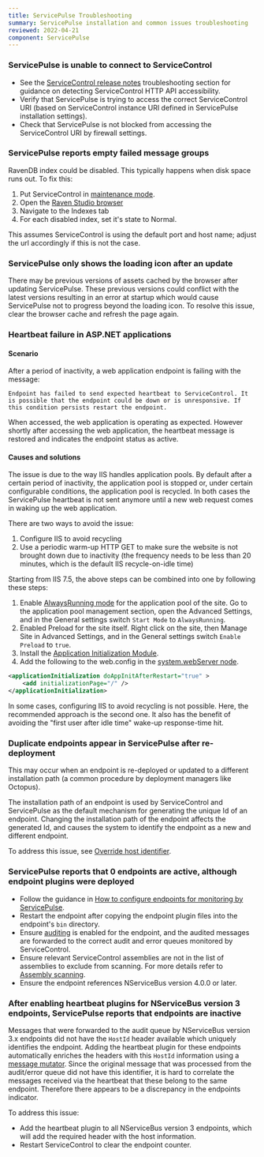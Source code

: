 ```yaml
---
title: ServicePulse Troubleshooting
summary: ServicePulse installation and common issues troubleshooting
reviewed: 2022-04-21
component: ServicePulse
---
```



### ServicePulse is unable to connect to ServiceControl

 * See the [ServiceControl release notes](https://github.com/Particular/ServiceControl/releases/) troubleshooting section for guidance on detecting ServiceControl HTTP API accessibility.
 * Verify that ServicePulse is trying to access the correct ServiceControl URI (based on ServiceControl instance URI defined in ServicePulse installation settings).
 * Check that ServicePulse is not blocked from accessing the ServiceControl URI by firewall settings.

### ServicePulse reports empty failed message groups

RavenDB index could be disabled. This typically happens when disk space runs out. To fix this:

 1. Put ServiceControl in [maintenance mode](/servicecontrol/maintenance-mode.md).
 1. Open the [Raven Studio browser](http://localhost:33334/studio/index.html#databases/documents?&database=%3Csystem%3E)
 1. Navigate to the Indexes tab
 1. For each disabled index, set it's state to Normal.
 
This assumes ServiceControl is using the default port and host name; adjust the url accordingly if this is not the case.

### ServicePulse only shows the loading icon after an update

There may be previous versions of assets cached by the browser after updating ServicePulse. These previous versions could conflict with the latest versions resulting in an error at startup which would cause ServicePulse not to progress beyond the loading icon. To resolve this issue, clear the browser cache and refresh the page again.

### Heartbeat failure in ASP.NET applications

#### Scenario

After a period of inactivity, a web application endpoint is failing with the message:

```
Endpoint has failed to send expected heartbeat to ServiceControl. It is possible that the endpoint could be down or is unresponsive. If this condition persists restart the endpoint.
```

When accessed, the web application is operating as expected. However shortly after accessing the web application, the heartbeat message is restored and indicates the endpoint status as active.


#### Causes and solutions

The issue is due to the way IIS handles application pools. By default after a certain period of inactivity, the application pool is stopped or, under certain configurable conditions, the application pool is recycled. In both cases the ServicePulse heartbeat is not sent anymore until a new web request comes in waking up the web application.

There are two ways to avoid the issue:

 1. Configure IIS to avoid recycling
 1. Use a periodic warm-up HTTP GET to make sure the website is not brought down due to inactivity (the frequency needs to be less than 20 minutes, which is the default IIS recycle-on-idle time)

Starting from IIS 7.5, the above steps can be combined into one by following these steps:

 1. Enable [AlwaysRunning mode](https://msdn.microsoft.com/en-us/library/ee677285.aspx) for the application pool of the site. Go to the application pool management section, open the Advanced Settings, and in the General settings switch `Start Mode` to `AlwaysRunning`.
 1. Enabled Preload for the site itself. Right click on the site, then Manage Site in Advanced Settings, and in the General settings switch `Enable Preload` to `true`.
 1. Install the [Application Initialization Module](https://docs.microsoft.com/en-us/iis/get-started/whats-new-in-iis-8/iis-80-application-initialization).
 1. Add the following to the web.config in the [system.webServer node](https://msdn.microsoft.com/en-us/library/ms689429.aspx).

```xml
<applicationInitialization doAppInitAfterRestart="true" >
    <add initializationPage="/" />
</applicationInitialization>
```

In some cases, configuring IIS to avoid recycling is not possible. Here, the recommended approach is the second one. It also has the benefit of avoiding the "first user after idle time" wake-up response-time hit.


### Duplicate endpoints appear in ServicePulse after re-deployment

This may occur when an endpoint is re-deployed or updated to a different installation path (a common procedure by deployment managers like Octopus).

The installation path of an endpoint is used by ServiceControl and ServicePulse as the default mechanism for generating the unique Id of an endpoint. Changing the installation path of the endpoint affects the generated Id, and causes the system to identify the endpoint as a new and different endpoint.

To address this issue, see [Override host identifier](/nservicebus/hosting/override-hostid.md).

### ServicePulse reports that 0 endpoints are active, although endpoint plugins were deployed

 * Follow the guidance in [How to configure endpoints for monitoring by ServicePulse](how-to-configure-endpoints-for-monitoring.md).
 * Restart the endpoint after copying the endpoint plugin files into the endpoint's `bin` directory.
 * Ensure [auditing](/nservicebus/operations/auditing.md) is enabled for the endpoint, and the audited messages are forwarded to the correct audit and error queues monitored by ServiceControl.
 * Ensure relevant ServiceControl assemblies are not in the list of assemblies to exclude from scanning. For more details refer to [Assembly scanning](/nservicebus/hosting/assembly-scanning.md).
 * Ensure the endpoint references NServiceBus version 4.0.0 or later.

### After enabling heartbeat plugins for NServiceBus version 3 endpoints, ServicePulse reports that endpoints are inactive

Messages that were forwarded to the audit queue by NServiceBus version 3.x endpoints did not have the `HostId` header available which uniquely identifies the endpoint. Adding the heartbeat plugin for these endpoints automatically enriches the headers with this `HostId` information using a [message mutator](/nservicebus/pipeline/message-mutators.md). Since the original message that was processed from the audit/error queue did not have this identifier, it is hard to correlate the messages received via the heartbeat that these belong to the same endpoint. Therefore there appears to be a discrepancy in the endpoints indicator.

To address this issue:

 * Add the heartbeat plugin to all NServiceBus version 3 endpoints, which will add the required header with the host information.
 * Restart ServiceControl to clear the endpoint counter.
